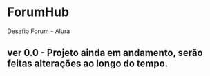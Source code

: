 # ForumHub
Desafio Forum - Alura
## ver 0.0 - Projeto ainda em andamento, serão feitas alterações ao longo do tempo. 
